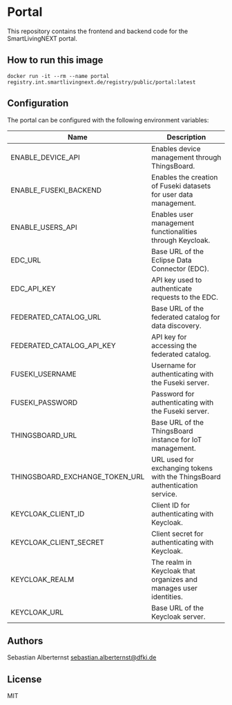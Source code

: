 #  Portal

This repository contains the frontend and backend code for the SmartLivingNEXT portal. 

## How to run this image
```shell
docker run -it --rm --name portal registry.int.smartlivingnext.de/registry/public/portal:latest
```

## Configuration

The portal can be configured with the following environment variables:

| Name                          | Description                                                                 |
|-------------------------------|-----------------------------------------------------------------------------|
| ENABLE_DEVICE_API             | Enables device management through ThingsBoard.                             |
| ENABLE_FUSEKI_BACKEND         | Enables the creation of Fuseki datasets for user data management.          |
| ENABLE_USERS_API              | Enables user management functionalities through Keycloak.                  |
| EDC_URL                       | Base URL of the Eclipse Data Connector (EDC).                              |
| EDC_API_KEY                   | API key used to authenticate requests to the EDC.                          |
| FEDERATED_CATALOG_URL         | Base URL of the federated catalog for data discovery.                      |
| FEDERATED_CATALOG_API_KEY     | API key for accessing the federated catalog.                               |
| FUSEKI_USERNAME               | Username for authenticating with the Fuseki server.                       |
| FUSEKI_PASSWORD               | Password for authenticating with the Fuseki server.                       |
| THINGSBOARD_URL               | Base URL of the ThingsBoard instance for IoT management.                  |
| THINGSBOARD_EXCHANGE_TOKEN_URL| URL used for exchanging tokens with the ThingsBoard authentication service.|
| KEYCLOAK_CLIENT_ID            | Client ID for authenticating with Keycloak.                               |
| KEYCLOAK_CLIENT_SECRET        | Client secret for authenticating with Keycloak.                           |
| KEYCLOAK_REALM                | The realm in Keycloak that organizes and manages user identities.          |
| KEYCLOAK_URL                  | Base URL of the Keycloak server.                                           |

## Authors

Sebastian Alberternst <sebastian.alberternst@dfki.de>

## License

MIT 


